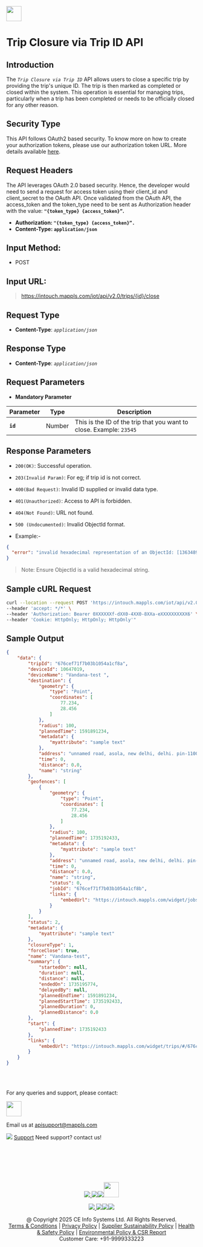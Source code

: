 
[<img src="https://about.mappls.com/about/images/MAPPLS-MapmyIndia-logo.png" height="40"/> </p>](https://about.mappls.com/api/)


# Trip Closure via Trip ID API

## **Introduction**

The *`Trip Closure via Trip ID`* API allows users to close a specific trip by providing the trip's unique ID. The trip is then marked as completed or closed within the system. This operation is essential for managing trips, particularly when a trip has been completed or needs to be officially closed for any other reason.

## **Security Type**
This API follows OAuth2 based security. To know more on how to create your authorization tokens, please use our authorization token URL. More details available [here](https://github.com/mappls-api/mappls-rest-apis/tree/main/mappls-token-generation-api).

## **Request Headers**

The API leverages OAuth 2.0 based security. Hence, the developer would need to send a request for access token using their client_id and client_secret to the OAuth API. Once validated from the OAuth API, the access_token and the token_type need to be sent as Authorization header with the value: **`"{token_type} {access_token}”`.**

- **Authorization: `"{token_type} {access_token}”.`**
- **Content-Type: `application/json`**
 

## **Input Method:** 
- POST

## **Input URL:**

 > https://intouch.mappls.com/iot/api/v2.0/trips/{id}/close

## **Request Type**
- **Content-Type**: *`application/json`*

## **Response Type**
- **Content-Type**: *`application/json`*

## **Request Parameters**
- **Mandatory Parameter**

| **Parameter** | **Type** | **Description** |
| --- | --- | --- |
| **`id`** | Number | This is the ID of the trip that you want to close. Example: `23545` |


## **Response Parameters**
- `200(OK)`: Successful operation.

- `203(Invalid Param)`: For eg; if trip id is not correct.

- `400(Bad Request)`: Invalid ID supplied or invalid data type.

- `401(Unauthorized)`: Access to API is forbidden.

- `404(Not Found)`: URL not found.

- `500 (Undocumented)`: Invalid ObjectId format.
- Example:-

```json
{
  "error": "invalid hexadecimal representation of an ObjectId: [1363489]"
}
```
>Note: Ensure ObjectId is a valid hexadecimal string.


## **Sample cURL Request**

 ```bash
curl --location --request POST 'https://intouch.mappls.com/iot/api/v2.0/trips/676cef71f7b03b1054a1cf8a/close' \
--header 'accept: */*' \
--header 'Authorization: Bearer 0XXXXXXf-dXX0-4XX0-8XXa-eXXXXXXXXXX6' \
--header 'Cookie: HttpOnly; HttpOnly; HttpOnly'"
 ```
## **Sample Output**

```json
{
    "data": {
        "tripId": "676cef71f7b03b1054a1cf8a",
        "deviceId": 10647019,
        "deviceName": "Vandana-test ",
        "destination": {
            "geometry": {
                "type": "Point",
                "coordinates": [
                    77.234,
                    28.456
                ]
            },
            "radius": 100,
            "plannedTime": 1591891234,
            "metadata": {
                "myattribute": "sample text"
            },
            "address": "unnamed road, asola, new delhi, delhi. pin-110074 (india)",
            "time": 0,
            "distance": 0.0,
            "name": "string"
        },
        "geofences": [
            {
                "geometry": {
                    "type": "Point",
                    "coordinates": [
                        77.234,
                        28.456
                    ]
                },
                "radius": 100,
                "plannedTime": 1735192433,
                "metadata": {
                    "myattribute": "sample text"
                },
                "address": "unnamed road, asola, new delhi, delhi. pin-110074 (india)",
                "time": 0,
                "distance": 0.0,
                "name": "string",
                "status": 0,
                "jobId": "676cef71f7b03b1054a1cf8b",
                "links": {
                    "embedUrl": "https://intouch.mappls.com/widget/jobs/#/676cef71f7b03b1054a1cf8b?access_token=0XXXXXXf-dXX0-4XX0-8XXa-eXXXXXXXXXX6"
                }
            }
        ],
        "status": 2,
        "metadata": {
            "myattribute": "sample text"
        },
        "closureType": 1,
        "forceClose": true,
        "name": "Vandana-test",
        "summary": {
            "startedOn": null,
            "duration": null,
            "distance": null,
            "endedOn": 1735195774,
            "delayedBy": null,
            "plannedEndTime": 1591891234,
            "plannedStartTime": 1735192433,
            "plannedDuration": 0,
            "plannedDistance": 0.0
        },
        "start": {
            "plannedTime": 1735192433
        },
        "links": {
            "embedUrl": "https://intouch.mappls.com/widget/trips/#/676cef71f7b03b1054a1cf8a?access_token=0XXXXXXf-dXX0-4XX0-8XXa-eXXXXXXXXXX6"
        }
    }
}
```

<br></br>

For any queries and support, please contact: 

[<img src="https://about.mappls.com/images/mappls-logo.svg" height="40"/> </p>](https://about.mappls.com/api/)
Email us at [apisupport@mappls.com](mailto:apisupport@mappls.com)


![](https://www.mapmyindia.com/api/img/icons/support.png)
[Support](https://about.mappls.com/contact/)
Need support? contact us!

<br></br>


<br></br>

[<p align="center"> <img src="https://www.mapmyindia.com/api/img/icons/stack-overflow.png"/> ](https://stackoverflow.com/questions/tagged/mappls-api)[![](https://www.mapmyindia.com/api/img/icons/blog.png)](https://about.mappls.com/blog/)[![](https://www.mapmyindia.com/api/img/icons/gethub.png)](https://github.com/Mappls-api)[<img src="https://mmi-api-team.s3.ap-south-1.amazonaws.com/API-Team/npm-logo.one-third%5B1%5D.png" height="40"/> </p>](https://www.npmjs.com/org/mapmyindia) 



[<p align="center"> <img src="https://www.mapmyindia.com/june-newsletter/icon4.png"/> ](https://www.facebook.com/Mapplsofficial)[![](https://www.mapmyindia.com/june-newsletter/icon2.png)](https://twitter.com/mappls)[![](https://www.mapmyindia.com/newsletter/2017/aug/llinkedin.png)](https://www.linkedin.com/company/mappls/)[![](https://www.mapmyindia.com/june-newsletter/icon3.png)](https://www.youtube.com/channel/UCAWvWsh-dZLLeUU7_J9HiOA)




<div align="center">@ Copyright 2025 CE Info Systems Ltd. All Rights Reserved.</div>

<div align="center"> <a href="https://about.mappls.com/api/terms-&-conditions">Terms & Conditions</a> | <a href="https://about.mappls.com/about/privacy-policy">Privacy Policy</a> | <a href="https://about.mappls.com/pdf/mapmyIndia-sustainability-policy-healt-labour-rules-supplir-sustainability.pdf">Supplier Sustainability Policy</a> | <a href="https://about.mappls.com/pdf/Health-Safety-Management.pdf">Health & Safety Policy</a> | <a href="https://about.mappls.com/pdf/Environment-Sustainability-Policy-CSR-Report.pdf">Environmental Policy & CSR Report</a>

<div align="center">Customer Care: +91-9999333223</div>

